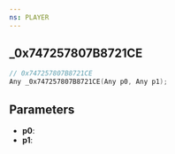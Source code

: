 ```yaml
---
ns: PLAYER
---
```

## _0x747257807B8721CE

```c
// 0x747257807B8721CE
Any _0x747257807B8721CE(Any p0, Any p1);
```

## Parameters
* **p0**:
* **p1**:
